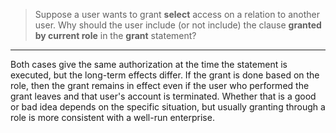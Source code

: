 > Suppose a user wants to grant **select** access on a relation to another user. Why should the user include (or not include) the clause **granted by current role** in the **grant** statement?

---

Both cases give the same authorization at the time the statement is executed, but the long-term effects differ. If the grant is done based on the role, then the grant remains in effect even if the user who performed the grant leaves and that user's account is terminated. Whether that is a good or bad idea depends on the specific situation, but usually granting through a role is more consistent with a well-run enterprise.
